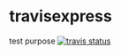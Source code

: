 # travisexpress
test purpose
[![travis status](https://img.shields.io/travis/com/JingLMalan/travisexpress.svg)](https://wwwhttps://travis-ci.com/JingLMalan/travisexpress.npmjs.com/package/react)
